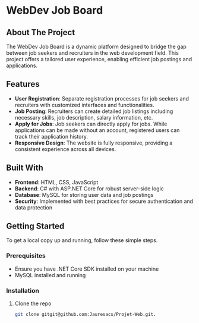 # WebDev Job Board

## About The Project
The WebDev Job Board is a dynamic platform designed to bridge the gap between job seekers and recruiters in the web development field. This project offers a tailored user experience, enabling efficient job postings and applications.

## Features
- **User Registration**: Separate registration processes for job seekers and recruiters with customized interfaces and functionalities.
- **Job Posting**: Recruiters can create detailed job listings including necessary skills, job description, salary information, etc.
- **Apply for Jobs**: Job seekers can directly apply for jobs. While applications can be made without an account, registered users can track their application history.
- **Responsive Design**: The website is fully responsive, providing a consistent experience across all devices.

## Built With
- **Frontend**: HTML, CSS, JavaScript
- **Backend**: C# with ASP.NET Core for robust server-side logic
- **Database**: MySQL for storing user data and job postings
- **Security**: Implemented with best practices for secure authentication and data protection

## Getting Started
To get a local copy up and running, follow these simple steps.

### Prerequisites
- Ensure you have .NET Core SDK installed on your machine
- MySQL installed and running

### Installation
1. Clone the repo
   ```sh
   git clone gitgit@github.com:Jauresacs/Projet-Web.git.
